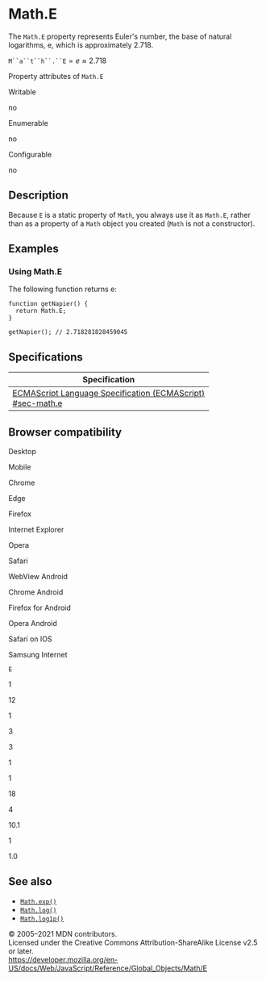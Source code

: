 Math.E
======

The `Math.E` property represents Euler's number, the base of natural logarithms, e, which is approximately 2.718.

`M``a``t``h``.``E` = *e* ≈ 2.718

Property attributes of `Math.E`

Writable

no

Enumerable

no

Configurable

no

Description
-----------

Because `E` is a static property of `Math`, you always use it as `Math.E`, rather than as a property of a `Math` object you created (`Math` is not a constructor).

Examples
--------

### Using Math.E

The following function returns e:

    function getNapier() {
      return Math.E;
    }

    getNapier(); // 2.718281828459045

Specifications
--------------

<table><thead><tr class="header"><th>Specification</th></tr></thead><tbody><tr class="odd"><td><a href="https://tc39.es/ecma262/#sec-math.e">ECMAScript Language Specification (ECMAScript)<br />
<span class="small">#sec-math.e</span></a></td></tr></tbody></table>

Browser compatibility
---------------------

Desktop

Mobile

Chrome

Edge

Firefox

Internet Explorer

Opera

Safari

WebView Android

Chrome Android

Firefox for Android

Opera Android

Safari on IOS

Samsung Internet

`E`

1

12

1

3

3

1

1

18

4

10.1

1

1.0

See also
--------

-   [`Math.exp()`](exp)
-   [`Math.log()`](log)
-   [`Math.log1p()`](log1p)

© 2005–2021 MDN contributors.  
Licensed under the Creative Commons Attribution-ShareAlike License v2.5 or later.  
<a href="https://developer.mozilla.org/en-US/docs/Web/JavaScript/Reference/Global_Objects/Math/E" class="_attribution-link">https://developer.mozilla.org/en-US/docs/Web/JavaScript/Reference/Global_Objects/Math/E</a>
